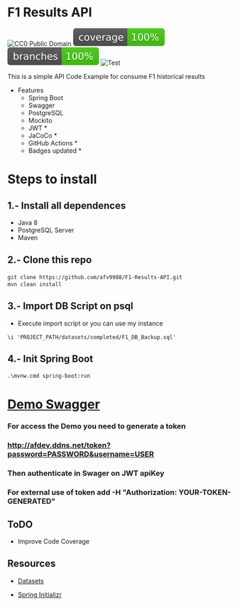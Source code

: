 # F1 Results API 
![CC0 Public Domain](https://www.publicdomainpictures.net/pictures/300000/velka/max-verstappen-f1.jpg)
![Coverage](.github/badges/jacoco.svg)
![Branch](.github/badges/branches.svg)
![Test](https://github.com/afv9988/F1-Results-API/actions/workflows/flow.yaml/badge.svg)

This is a simple API Code Example for consume F1 historical results 
- Features
  - Spring Boot
  - Swagger
  - PostgreSQL
  - Mockito
  - JWT *
  - JaCoCo *
  - GitHub Actions *
  - Badges updated *

# Steps to install

## 1.- Install all dependences
* Java 8
* PostgreSQL Server 
* Maven

## 2.- Clone this repo
```
git clone https://github.com/afv9988/F1-Results-API.git
mvn clean install
```

## 3.- Import DB Script on psql
* Execute import script or you can use my instance
```
\i 'PROJECT_PATH/datasets/completed/F1_DB_Backup.sql'
```

## 4.- Init Spring Boot
```
.\mvnw.cmd spring-boot:run
```

# [Demo Swagger](http://afdev.ddns.net/swagger-ui.html#/results-controller)

### For access the Demo you need to generate a token 
### http://afdev.ddns.net/token?password=PASSWORD&username=USER
### Then authenticate in Swager on JWT apiKey
### For external use of token add -H "Authorization: YOUR-TOKEN-GENERATED"

## ToDO
* Improve Code Coverage

## Resources
* [Datasets](https://hasura.io/docs/latest/schema/postgres/postgres-guides/import-data-from-csv/)

* [Spring Initializr](https://start.spring.io/#!type=maven-project&language=java&platformVersion=2.7.9&packaging=war&jvmVersion=1.8&groupId=com.apex&artifactId=demo&name=demo&description=F1%20API%20using%20GraphQL%20-%20Spring%20Boot%20-%20Mockito&packageName=com.apex.demo&dependencies=web,data-jpa,postgresql,graphql)




